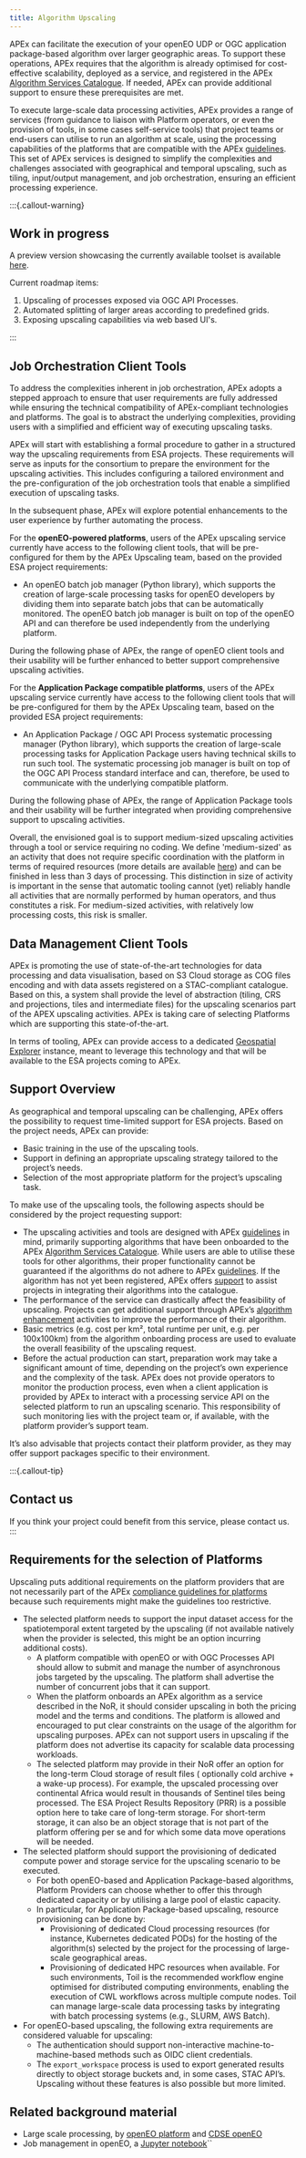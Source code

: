 ```yaml
---
title: Algorithm Upscaling
---
```


APEx can facilitate the execution of your openEO UDP or OGC application package-based algorithm over larger geographic
areas. To support these operations, APEx requires that the algorithm is already optimised for cost-effective
scalability, deployed as a service, and registered in the
APEx [Algorithm Services Catalogue](onboarding.md#apex-algorithm-services-catalogue). If needed, APEx can provide
additional support to ensure these prerequisites are met.

To execute large-scale data processing activities, APEx provides a range of services (from guidance to liaison with
Platform operators, or even the provision of tools, in some cases self-service tools) that project teams or end-users
can utilise to run an algorithm at scale, using the processing capabilities of the platforms that are compatible with
the APEx [guidelines](../interoperability/algohostingenv.md). This set of APEx services is designed to simplify the
complexities and challenges associated with geographical and temporal upscaling, such as tiling, input/output
management, and job orchestration, ensuring an efficient processing experience.

:::{.callout-warning}

## Work in progress

A preview version showcasing the currently available toolset is available [here](../guides/upscaling_openeo.ipynb).

Current roadmap items:

1. Upscaling of processes exposed via OGC API Processes.
2. Automated splitting of larger areas according to predefined grids.
3. Exposing upscaling capabilities via web based UI's.

:::

## Job Orchestration Client Tools

To address the complexities inherent in job orchestration, APEx adopts a stepped approach to ensure
that user requirements are fully addressed while ensuring the technical compatibility of APEx-compliant technologies and
platforms. The goal is to abstract the underlying complexities, providing users with a simplified and efficient way of
executing upscaling tasks.

APEx will start with establishing a formal procedure to gather in a structured way the upscaling requirements from ESA
projects. These requirements will serve as inputs for the consortium to prepare the environment for the upscaling
activities. This includes configuring a tailored environment and the pre-configuration of the job orchestration tools
that enable a simplified execution of upscaling tasks.

In the subsequent phase, APEx will explore potential enhancements to the user experience by further automating the
process.

For the **openEO-powered platforms**, users of the APEx upscaling service currently have access to the following client
tools, that will be pre-configured for them by the APEx Upscaling team, based on the provided ESA project requirements:

* An openEO batch job manager (Python library), which supports the creation of large-scale processing tasks for openEO
  developers by dividing them into separate batch jobs that can be automatically monitored. The openEO batch job manager
  is built on top of the openEO API and can therefore be used independently from the underlying platform.

During the following phase of APEx, the range of openEO client tools and their usability will be further enhanced to
better support comprehensive upscaling activities.

For the **Application Package compatible platforms**, users of the APEx upscaling service currently have access to the
following client tools that will be pre-configured for them by the APEx Upscaling team, based on the provided ESA
project requirements:

* An Application Package / OGC API Process systematic processing manager (Python library), which supports the creation
  of large-scale processing tasks for Application Package users having technical skills to run such tool. The systematic
  processing job manager is built on top of the OGC API Process standard interface and can, therefore, be used to
  communicate with the underlying compatible platform.

During the following phase of APEx, the range of Application Package tools and their usability will be further
integrated when providing comprehensive support to upscaling activities.

Overall, the envisioned goal is to support medium-sized upscaling activities through a tool or service requiring no
coding. We define 'medium-sized' as an activity that does not require specific coordination with the platform in terms
of required resources (more details are available [here](#requirements-for-the-selection-of-platforms)) and can be
finished in less than 3 days of processing. This distinction in size of activity is important in the sense that
automatic tooling cannot (yet) reliably handle all activities that are normally performed by human operators, and thus
constitutes a risk. For medium-sized activities, with relatively low processing costs, this risk is smaller.

## Data Management Client Tools

APEx is promoting the use of state-of-the-art technologies for data processing and data visualisation, based on S3 Cloud
storage as COG files encoding and with data assets registered on a STAC-compliant catalogue. Based on this, a system
shall provide the level of abstraction (tiling, CRS and projections, tiles and intermediate files) for the upscaling
scenarios part of the APEX upscaling activities. APEx is taking care of selecting Platforms which are supporting this
state-of-the-art.

In terms of tooling, APEx can provide access to a
dedicated [Geospatial Explorer](../instantiation/geospatial_explorer.md) instance, meant to leverage this technology and
that will be available to the ESA projects coming to APEx.

## Support Overview

As geographical and temporal upscaling can be challenging, APEx offers the possibility to request time-limited support
for ESA projects. Based on the project needs, APEx can provide:

* Basic training in the use of the upscaling tools.
* Support in defining an appropriate upscaling strategy tailored to the project’s needs.
* Selection of the most appropriate platform for the project’s upscaling task.

To make use of the upscaling tools, the following aspects should be considered by the project requesting support:

* The upscaling activities and tools are designed with APEx [guidelines](../interoperability/index.md) in mind,
  primarily supporting algorithms that have been onboarded to the
  APEx [Algorithm Services Catalogue](onboarding.md#apex-algorithm-services-catalogue). While users are able to utilise
  these tools for other algorithms, their proper functionality cannot be guaranteed if the algorithms do not adhere to
  APEx [guidelines](../interoperability/algohosting.md). If the algorithm has not yet been registered, APEx
  offers [support](onboarding.md) to assist projects in integrating their algorithms into the catalogue.
* The performance of the service can drastically affect the feasibility of upscaling. Projects can get additional
  support through APEx’s [algorithm enhancement](enhancement.md) activities to improve the performance of their
  algorithm.
* Basic metrics (e.g. cost per km², total runtime per unit, e.g. per 100x100km) from the algorithm onboarding process
  are used to evaluate the overall feasibility of the upscaling request.
* Before the actual production can start, preparation work may take a significant amount of time, depending on the
  project’s own experience and the complexity of the task. APEx does not provide operators to monitor the production
  process, even when a client application is provided by APEx to interact with a processing service API on the selected
  platform to run an upscaling scenario. This responsibility of such monitoring lies with the project team or, if
  available, with the platform provider’s support team.

It’s also advisable that projects contact their platform provider, as they may offer support packages specific to their
environment.

:::{.callout-tip}

## Contact us

If you think your project could benefit from this service, please contact us.
:::

## Requirements for the selection of Platforms

Upscaling puts additional requirements on the platform providers that are not necessarily part of the
APEx [compliance guidelines for platforms](../interoperability/algohostingenv.md) because such requirements might make
the guidelines too restrictive.

* The selected platform needs to support the input dataset access for the spatiotemporal extent targeted by the
  upscaling (if not available natively when the provider is selected, this might be an option incurring additional
  costs).
  * A platform compatible with openEO or with OGC Processes API should allow to submit and manage the number of
      asynchronous jobs targeted by the upscaling. The platform shall advertise the number of concurrent jobs that it
      can support.
  * When the platform onboards an APEx algorithm as a service described in the NoR, it should consider upscaling in
      both the pricing model and the terms and conditions. The platform is allowed and encouraged to put clear
      constraints on the usage of the algorithm for upscaling purposes. APEx can not support users in upscaling if the
      platform does not advertise its capacity for scalable data processing workloads.
  * The selected platform may provide in their NoR offer an option for the long-term Cloud storage of result files (
      optionally cold archive + a wake-up process). For example, the upscaled processing over continental Africa would
      result in thousands of Sentinel tiles being processed. The ESA Project Results Repository (PRR) is a possible
      option here to take care of long-term storage. For short-term storage, it can also be an object storage that is
      not part of the platform offering per se and for which some data move operations will be needed.
* The selected platform should support the provisioning of dedicated compute power and storage service for the upscaling
  scenario to be executed.
  * For both openEO-based and Application Package-based algorithms, Platform Providers can choose whether to offer
      this through dedicated capacity or by utilising a large pool of elastic capacity.
  * In particular, for Application Package-based upscaling, resource provisioning can be done by:
    * Provisioning of dedicated Cloud processing resources (for instance, Kubernetes dedicated PODs) for the hosting
          of the algorithm(s) selected by the project for the processing of large-scale geographical areas.
    * Provisioning of dedicated HPC resources when available. For such environments, Toil is the recommended
          workflow engine optimised for distributed computing environments, enabling the execution of CWL workflows
          across multiple compute nodes. Toil can manage large-scale data processing tasks by integrating with batch
          processing systems (e.g., SLURM, AWS Batch).
* For openEO-based upscaling, the following extra requirements are considered valuable for upscaling:
  * The authentication should support non-interactive machine-to-machine-based methods such as OIDC client
      credentials.
  * The `export_workspace` process is used to export generated results directly to object storage buckets and, in some
      cases, STAC API’s. Upscaling without these features is also possible but more limited.

## Related background material

* Large scale processing, by [openEO platform](https://docs.openeo.cloud/usecases/large-scale-processing/)
  and [CDSE openEO](https://documentation.dataspace.copernicus.eu/APIs/openEO/large_scale_processing.html)
* Job management in openEO,
  a [Jupyter notebook](https://github.com/Open-EO/openeo-community-examples/blob/main/python/ManagingMultipleLargeScaleJobs/ManagingMultipleLargeScaleJobs.ipynb)``
